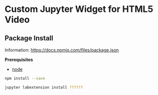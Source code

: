 # Custom Jupyter Widget for HTML5 Video

## Package Install

Information: https://docs.npmjs.com/files/package.json

**Prerequisites**

- [node](http://nodejs.org/)

```bash
npm install --save

jupyter labextension install ??????
```
